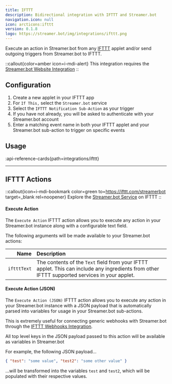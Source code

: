 ```yaml
---
title: IFTTT
description: Bidirectional integration with IFTTT and Streamer.bot
navigation.icon: null
icon: arcticons:ifttt
version: 0.1.8
logo: https://streamer.bot/img/integrations/ifttt.png
---
```


Execute an action in Streamer.bot from any [IFTTT](https://ifttt.com) applet and/or send outgoing triggers from Streamer.bot to IFTTT.

::callout{color=amber icon=i-mdi-alert}
This integration requires the [Streamer.bot Website Integration](/guide/integrations/streamerbot)
::

## Configuration

1. Create a new applet in your IFTTT app
2. For `If This,` select the `Streamer.bot` service
3. Select the `IFTTT Notification Sub-Action` as your trigger
4. If you have not already, you will be asked to authenticate with your Streamer.bot account
5. Enter a matching event name in both your IFTTT applet and your Streamer.bot sub-action to trigger on specific events

## Usage
:api-reference-cards{path=integrations/ifttt}

---

## IFTTT Actions

::callout{icon=i-mdi-bookmark color=green to=https://ifttt.com/streamerbot target=_blank rel=noopener}
Explore the [Streamer.bot Service](https://ifttt.com/streamerbot) on IFTTT
::

#### Execute Action
The `Execute Action` IFTTT action allows you to execute any action in your Streamer.bot instance along with a configurable text field.

The following arguments will be made available to your Streamer.bot actions:

Name | Description
----:|:------------
`iftttText` | The contents of the `Text` field from your IFTTT applet. This can include any ingredients from other IFTTT supported services in your applet.

#### Execute Action (JSON)
The `Execute Action (JSON)` IFTTT action allows you to execute any action in your Streamer.bot instance with a JSON payload that is automatically parsed into variables for usage in your Streamer.bot sub-actions.

This is extremely useful for connecting generic webhooks with Streamer.bot through the [IFTTT Webhooks Integration](https://ifttt.com/maker_webhooks).

All top level keys in the JSON payload passed to this action will be available as variables in Streamer.bot

For example, the following JSON payload...
```json
{ "test": "some value", "test2": "some other value" }
```
...will be transformed into the variables `test` and `test2`, which will be populated with their respective values.